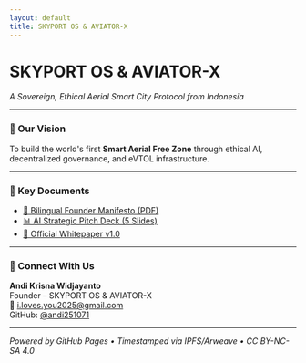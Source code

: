 ```yaml
---
layout: default
title: SKYPORT OS & AVIATOR-X
---
```


# SKYPORT OS & AVIATOR-X  
_A Sovereign, Ethical Aerial Smart City Protocol from Indonesia_

---

### 🚀 Our Vision

To build the world's first **Smart Aerial Free Zone** through ethical AI, decentralized governance, and eVTOL infrastructure.

---

### 📄 Key Documents

- [📜 Bilingual Founder Manifesto (PDF)](./manifesto/skyport_manifesto_bilingual.pdf)
- [📊 AI Strategic Pitch Deck (5 Slides)](./pitch-deck/skyport_ai_partnership_deck.md)
- [📘 Official Whitepaper v1.0](./whitepaper/skyport_whitepaper.md)

---

### 🤝 Connect With Us

**Andi Krisna Widjayanto**  
Founder – SKYPORT OS & AVIATOR-X  
📧 [i.loves.you2025@gmail.com](mailto:i.loves.you2025@gmail.com)  
GitHub: [@andi251071](https://github.com/andi251071)

---

_Powered by GitHub Pages • Timestamped via IPFS/Arweave • CC BY-NC-SA 4.0_
